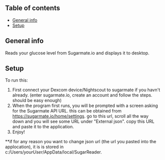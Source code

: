## Table of contents
* [General info](#general-info)
* [Setup](#setup)

## General info
Reads your glucose level from Sugarmate.io and displays it to desktop.
	
## Setup
To run this:
1. First connect your Dexcom device/Nightscout to sugarmate if you havn't already. (enter sugarmate.io, create an account and follow the steps. should be easy enough)
2. When the program first runs, you will be prompted with a screen asking for the Sugarmate API URL. this can be obtained from https://sugarmate.io/home/settings. go to this url, scroll all the way down and you will see some URL under "External json". copy this URL and paste it to the application.
3. Enjoy!


**if for any reason you want to change json url (the url you pasted into the applocation), it is is stored in c:/Users/*yourUser*/AppData/local/SugarReader.

